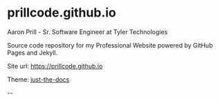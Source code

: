 # prillcode.github.io
Aaron Prill - Sr. Software Engineer at Tyler Technologies

Source code repository for my Professional Website powered by GitHub Pages and Jekyll.

Site url: https://prillcode.github.io

Theme: [just-the-docs](//github.com/just-the-docs/just-the-docs)

--

